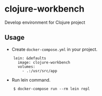 # clojure-workbench
Develop environment for Clojure project

## Usage
* Create `docker-compose.yml` in your project.

```
    lein: &defaults
      image: clojure-workbench
      volumes:
        - .:/usr/src/app
```

* Run lein command.

```
    $ docker-compose run --rm lein repl
```
